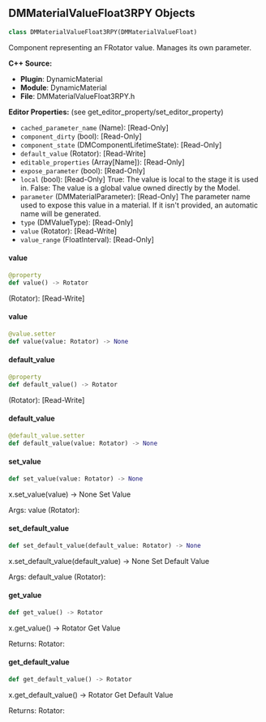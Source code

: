 ## DMMaterialValueFloat3RPY Objects

```python
class DMMaterialValueFloat3RPY(DMMaterialValueFloat)
```

Component representing an FRotator value. Manages its own parameter.

**C++ Source:**

- **Plugin**: DynamicMaterial
- **Module**: DynamicMaterial
- **File**: DMMaterialValueFloat3RPY.h

**Editor Properties:** (see get_editor_property/set_editor_property)

- ``cached_parameter_name`` (Name):  [Read-Only]
- ``component_dirty`` (bool):  [Read-Only]
- ``component_state`` (DMComponentLifetimeState):  [Read-Only]
- ``default_value`` (Rotator):  [Read-Write]
- ``editable_properties`` (Array[Name]):  [Read-Only]
- ``expose_parameter`` (bool):  [Read-Only]
- ``local`` (bool):  [Read-Only] True: The value is local to the stage it is used in.
  False: The value is a global value owned directly by the Model.
- ``parameter`` (DMMaterialParameter):  [Read-Only] The parameter name used to expose this value in a material.
  If it isn't provided, an automatic name will be generated.
- ``type`` (DMValueType):  [Read-Only]
- ``value`` (Rotator):  [Read-Write]
- ``value_range`` (FloatInterval):  [Read-Only]

<a id="unreal.DMMaterialValueFloat3RPY.value"></a>

#### value

```python
@property
def value() -> Rotator
```

(Rotator):  [Read-Write]

<a id="unreal.DMMaterialValueFloat3RPY.value"></a>

#### value

```python
@value.setter
def value(value: Rotator) -> None
```

<a id="unreal.DMMaterialValueFloat3RPY.default_value"></a>

#### default_value

```python
@property
def default_value() -> Rotator
```

(Rotator):  [Read-Write]

<a id="unreal.DMMaterialValueFloat3RPY.default_value"></a>

#### default_value

```python
@default_value.setter
def default_value(value: Rotator) -> None
```

<a id="unreal.DMMaterialValueFloat3RPY.set_value"></a>

#### set_value

```python
def set_value(value: Rotator) -> None
```

x.set_value(value) -> None
Set Value

Args:
    value (Rotator):

<a id="unreal.DMMaterialValueFloat3RPY.set_default_value"></a>

#### set_default_value

```python
def set_default_value(default_value: Rotator) -> None
```

x.set_default_value(default_value) -> None
Set Default Value

Args:
    default_value (Rotator):

<a id="unreal.DMMaterialValueFloat3RPY.get_value"></a>

#### get_value

```python
def get_value() -> Rotator
```

x.get_value() -> Rotator
Get Value

Returns:
    Rotator:

<a id="unreal.DMMaterialValueFloat3RPY.get_default_value"></a>

#### get_default_value

```python
def get_default_value() -> Rotator
```

x.get_default_value() -> Rotator
Get Default Value

Returns:
    Rotator:

<a id="unreal.DMMaterialValueFloat3RGB"></a>